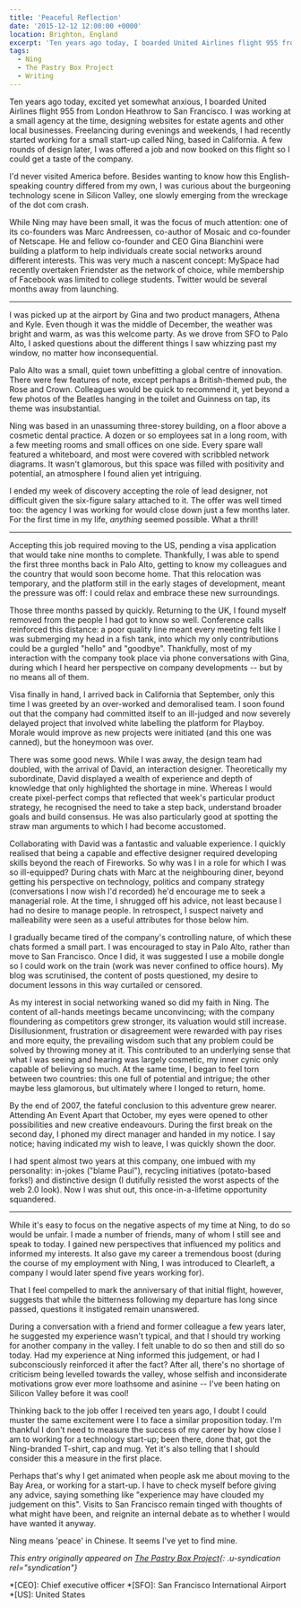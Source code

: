 ```yaml
---
title: 'Peaceful Reflection'
date: '2015-12-12 12:00:00 +0000'
location: Brighton, England
excerpt: 'Ten years ago today, I boarded United Airlines flight 955 from London Heathrow to San Francisco. Here''s what happened next.'
tags:
  - Ning
  - The Pastry Box Project
  - Writing
---
```

Ten years ago today, excited yet somewhat anxious, I boarded United Airlines flight 955 from London Heathrow to San Francisco. I was working at a small agency at the time, designing websites for estate agents and other local businesses. Freelancing during evenings and weekends, I had recently started working for a small start-up called Ning, based in California. A few rounds of design later, I was offered a job and now booked on this flight so I could get a taste of the company.

I'd never visited America before. Besides wanting to know how this English-speaking country differed from my own, I was curious about the burgeoning technology scene in Silicon Valley, one slowly emerging from the wreckage of the dot com crash.

While Ning may have been small, it was the focus of much attention: one of its co-founders was Marc Andreessen, co-author of Mosaic and co-founder of Netscape. He and fellow co-founder and CEO Gina Bianchini were building a platform to help individuals create social networks around different interests. This was very much a nascent concept: MySpace had recently overtaken Friendster as the network of choice, while membership of Facebook was limited to college students. Twitter would be several months away from launching.

* * *

I was picked up at the airport by Gina and two product managers, Athena and Kyle. Even though it was the middle of December, the weather was bright and warm, as was this welcome party. As we drove from SFO to Palo Alto, I asked questions about the different things I saw whizzing past my window, no matter how inconsequential.

Palo Alto was a small, quiet town unbefitting a global centre of innovation. There were few features of note, except perhaps a British-themed pub, the Rose and Crown. Colleagues would be quick to recommend it, yet beyond a few photos of the Beatles hanging in the toilet and Guinness on tap, its theme was insubstantial.

Ning was based in an unassuming three-storey building, on a floor above a cosmetic dental practice. A dozen or so employees sat in a long room, with a few meeting rooms and small offices on one side. Every spare wall featured a whiteboard, and most were covered with scribbled network diagrams. It wasn't glamorous, but this space was filled with positivity and potential, an atmosphere I found alien yet intriguing.

I ended my week of discovery accepting the role of lead designer, not difficult given the six-figure salary attached to it. The offer was well timed too: the agency I was working for would close down just a few months later. For the first time in my life, *anything* seemed possible. What a thrill!

* * *

Accepting this job required moving to the US, pending a visa application that would take nine months to complete. Thankfully, I was able to spend the first three months back in Palo Alto, getting to know my colleagues and the country that would soon become home. That this relocation was temporary, and the platform still in the early stages of development, meant the pressure was off: I could relax and embrace these new surroundings.

Those three months passed by quickly. Returning to the UK, I found myself removed from the people I had got to know so well. Conference calls reinforced this distance: a poor quality line meant every meeting felt like I was submerging my head in a fish tank, into which my only contributions could be a gurgled "hello" and "goodbye". Thankfully, most of my interaction with the company took place via phone conversations with Gina, during which I heard her perspective on company developments -- but by no means all of them.

Visa finally in hand, I arrived back in California that September, only this time I was greeted by an over-worked and demoralised team. I soon found out that the company had committed itself to an ill-judged and now severely delayed project that involved white labelling the platform for Playboy. Morale would improve as new projects were initiated (and this one was canned), but the honeymoon was over.

There was some good news. While I was away, the design team had doubled, with the arrival of David, an interaction designer. Theoretically my subordinate, David displayed a wealth of experience and depth of knowledge that only highlighted the shortage in mine. Whereas I would create pixel-perfect comps that reflected that week's particular product strategy, he recognised the need to take a step back, understand broader goals and build consensus. He was also particularly good at spotting the straw man arguments to which I had become accustomed.

Collaborating with David was a fantastic and valuable experience. I quickly realised that being a capable and effective designer required developing skills beyond the reach of Fireworks. So why was I in a role for which I was so ill-equipped? During chats with Marc at the neighbouring diner, beyond getting his perspective on technology, politics and company strategy (conversations I now wish I'd recorded) he'd encourage me to seek a managerial role. At the time, I shrugged off his advice, not least because I had no desire to manage people. In retrospect, I suspect naivety and malleability were seen as a useful attributes for those below him.

I gradually became tired of the company's controlling nature, of which these chats formed a small part. I was encouraged to stay in Palo Alto, rather than move to San Francisco. Once I did, it was suggested I use a mobile dongle so I could work on the train (work was never confined to office hours). My blog was scrutinised, the content of posts questioned, my desire to document lessons in this way curtailed or censored.

As my interest in social networking waned so did my faith in Ning. The content of all-hands meetings became unconvincing; with the company floundering as competitors grew stronger, its valuation would still increase. Disillusionment, frustration or disagreement were rewarded with pay rises and more equity, the prevailing wisdom such that any problem could be solved by throwing money at it. This contributed to an underlying sense that what I was seeing and hearing was largely cosmetic, my inner cynic only capable of believing so much. At the same time, I began to feel torn between two countries: this one full of potential and intrigue; the other maybe less glamorous, but ultimately where I longed to return, home.

By the end of 2007, the fateful conclusion to this adventure grew nearer. Attending An Event Apart that October, my eyes were opened to other possibilities and new creative endeavours. During the first break on the second day, I phoned my direct manager and handed in my notice. I say notice; having indicated my wish to leave, I was quickly shown the door.

I had spent almost two years at this company, one imbued with my personality: in-jokes ("blame Paul"), recycling initiatives (potato-based forks!) and distinctive design (I dutifully resisted the worst aspects of the web 2.0 look). Now I was shut out, this once-in-a-lifetime opportunity squandered.

* * *

While it's easy to focus on the negative aspects of my time at Ning, to do so would be unfair. I made a number of friends, many of whom I still see and speak to today. I gained new perspectives that influenced my politics and informed my interests. It also gave my career a tremendous boost (during the course of my employment with Ning, I was introduced to Clearleft, a company I would later spend five years working for).

That I feel compelled to mark the anniversary of that initial flight, however, suggests that while the bitterness following my departure has long  since passed, questions it instigated remain unanswered.

During a conversation with a friend and former colleague a few years later, he suggested my experience wasn't typical, and that I should try working for another company in the valley. I felt unable to do so then and still do so today. Had my experience at Ning informed this judgement, or had I subconsciously reinforced it after the fact? After all, there's no shortage of criticism being levelled towards the valley, whose selfish and inconsiderate motivations grow ever more loathsome and asinine -- I've been hating on Silicon Valley before it was cool!

Thinking back to the job offer I received ten years ago, I doubt I could muster the same excitement were I to face a similar proposition today. I'm thankful I don't need to measure the success of my career by how close I am to working for a technology start-up; been there, done that, got the Ning-branded T-shirt, cap and mug. Yet it's also telling that I should consider this a measure in the first place.

Perhaps that's why I get animated when people ask me about moving to the Bay Area, or working for a start-up. I have to check myself before giving any advice, saying something like "experience may have clouded my judgement on this". Visits to San Francisco remain tinged with thoughts of what might have been, and reignite an internal debate as to whether I would have wanted it anyway.

Ning means 'peace' in Chinese. It seems I've yet to find mine.

_This entry originally appeared on [The Pastry Box Project][1]{: .u-syndication rel="syndication"}_

[1]: https://the-pastry-box-project.net/paul-lloyd/2015-december-7

*[CEO]: Chief executive officer
*[SFO]: San Francisco International Airport
*[US]: United States
